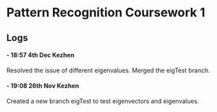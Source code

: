 
Pattern Recognition Coursework 1
===

Logs
---

#### - 18:57 4th Dec Kezhen
Resolved the issue of different eigenvalues. Merged the eigTest branch. 

#### - 19:08 26th Nov Kezhen
Created a new branch eigTest to test eigenvectors and eigenvalues.

